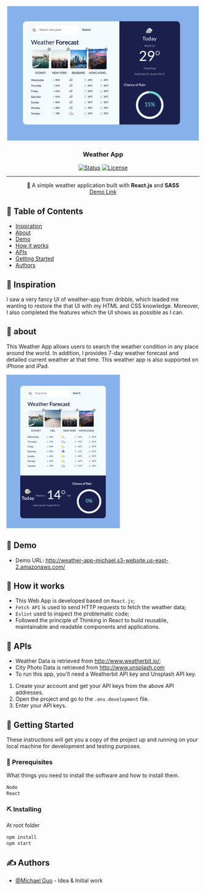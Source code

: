 <p align="center">
  <a href="" rel="noopener">
 <img width=500px height=350px border-radius=20px src="/public/layout.png" alt="logo"></a>
</p>

<h3 align="center">Weather App</h3>

<div align="center">

[![Status](https://img.shields.io/badge/status-active-success.svg)]()
[![License](https://img.shields.io/badge/license-MIT-blue.svg)](http://opensource.org/licenses/MIT)
</div>

---

<p align="center"> 🍔 A simple weather application built with <b>React.js</b> and <b>SASS</b>
<br>
<a href="http://weather-app-michael.s3-website.us-east-2.amazonaws.com/">Demo Link</a>
</p>

## 📝 Table of Contents

- [Inspiration](#inspiration)
- [About](#about)
- [Demo](#demo)
- [How it works](#working)
- [APIs](#apis)
- [Getting Started](#getting_started)
- [Authors](#authors)

## 🧐 Inspiration <a name = "inspiration"></a>

I saw a very fancy UI of weather-app from dribble, which leaded me wanting to restore the that UI with my HTML and CSS knowledge. Moreover, I also  completed the features which the UI shows as possible as I can.

## 🧐 about <a name = "about"></a>

This Weather App allows users to search the weather condition in any place around the world. In addition, I provides 7-day weather forecast and detailed current weather at that time.
This weather app is also supported on iPhone and iPad.

<p>
<img width=296px height=400px border-radius=20px src="/public/layout-ipad.png" alt="logo"></a>
</p>

## 🎥 Demo <a name = "demo"></a>
- Demo URL: http://weather-app-michael.s3-website.us-east-2.amazonaws.com/

## 💭 How it works <a name = "working"></a>

- This Web App is developed based on `React.js`;
- `Fetch API` is used to send HTTP requests to fetch the weather data;
- `Eslint` used to inspect the problematic code;
- Followed the principle of Thinking in React to build reusable, maintainable and readable components and applications.

## 💭 APIs <a name = "apis"></a>

- Weather Data is retrieved from  http://www.weatherbit.io/;
- City Photo Data is retrieved from http://www.unsplash.com
- To run this app, you'll need a Weatherbit API key and Unsplash API key.
1. Create your account and get your API keys from the above API addresses.
2. Open the project and go to the `.env.development` file.
3. Enter your API keys.

## 🏁 Getting Started <a name = "getting_started"></a>

These instructions will get you a copy of the project up and running on your local machine for development and testing purposes.

### 🔧 Prerequisites

What things you need to install the software and how to install them.

```
Node
React
```

### ⛏️ Installing

At root folder
```
npm install
npm start
```

## ✍️ Authors <a name = "authors"></a>

- [@Michael Guo](https://github.com/ismichaelguo) - Idea & Initial work
